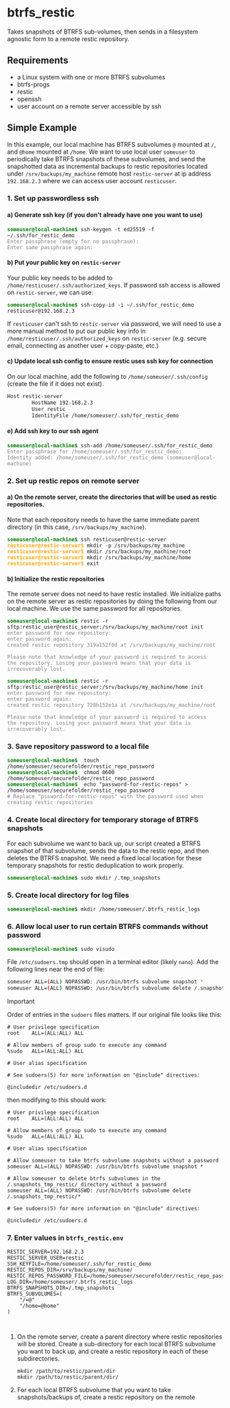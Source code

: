 # btrfs_restic
Takes snapshots of BTRFS sub-volumes, then sends in a filesystem agnostic form to a remote restic repository.

## Requirements
- a Linux system with one or more BTRFS subvolumes
- btrfs-progs
- restic
- openssh
- user account on a remote server accessible by ssh

## Simple Example

In this example, our local machine has BTRFS subvolumes `@` mounted at `/`, and `@home` mounted at `/home`. We want to use local user `someuser` to periodically take BTRFS snapshots of these subvolumes, and send the snapshotted data as incremental backups to restic repositories located under `/srv/backups/my_machine` remote host `restic-server` at ip address `192.168.2.3` where we can access user account `resticuser`.


### 1. Set up passwordless ssh

#### a) Generate ssh key (if you don't already have one you want to use) 
<pre><code><b style="color: green;">someuser@local-machine$</b> ssh-keygen -t ed25519 -f ~/.ssh/for_restic_demo
<span style="color: gray;">Enter passphrase (empty for no passphrase):
Enter same passphrase again:</span>
</code></pre>


#### b) Put your public key on `restic-server`

Your public key needs to be added to `/home/resticuser/.ssh/authorized_keys`. If password ssh access is allowed on `restic-server`, we can use:

<pre><code><b style="color: green;">someuser@local-machine$</b> ssh-copy-id -i ~/.ssh/for_restic_demo resticuser@192.168.2.3</code></pre>

If `resticuser` can't ssh to `restic-server` via password, we will need to use a more manual method to put our public key info in `/home/resticuser/.ssh/authorized_keys` on `restic-server`  (e.g. secure email, connecting as another user + copy-paste, etc.)

#### c) Update local ssh config to ensure restic uses ssh key for connection

On our local machine, add the following to `/home/someuser/.ssh/config` (create the file if it does not exist).

```bash
Host restic-server
        HostName 192.168.2.3
        User restic
        IdentityFile /home/someuser/.ssh/for_restic_demo
```

#### e) Add ssh key to our ssh agent

<pre><code><b style="color: green;">someuser@local-machine$</b> ssh-add /home/someuser/.ssh/for_restic_demo
<span style="color: gray;">Enter passphrase for /home/someuser/.ssh/for_restic_demo:
Identity added: /home/someuser/.ssh/for_restic_demo (someuser@local-machine)</span>
</code></pre>


### 2. Set up restic repos on remote server

#### a) On the remote server, create the directories that will be used as restic repositories.

Note that each repository needs to have the same immediate parent directory (in this case, `/srv/backups/my_machine`).

<pre><code><b style="color: green;">someuser@local-machine$</b> ssh resticuser@restic-server
<b style="color: orange;">resticuser@restic-server$</b> mkdir -p /srv/backups/my_machine
<b style="color: orange;">resticuser@restic-server$</b> mkdir /srv/backups/my_machine/root
<b style="color: orange;">resticuser@restic-server$</b> mkdir /srv/backups/my_machine/home
<b style="color: orange;">resticuser@restic-server$</b> exit
</code></pre>



#### b) Initialize the restic repositories

The remote server does not need to have restic installed. We initialize paths on the remote server as restic repositories by doing the following from our local machine. We use the same password for all repositories.

<pre><code><b style="color: green;">someuser@local-machine$</b> restic -r sftp:restic_user@restic_server:/srv/backups/my_machine/root init
<span style="color: gray;">enter password for new repository:
enter password again:
created restic repository 319a152f0d at /srv/backups/my_machine/root

Please note that knowledge of your password is required to access
the repository. Losing your password means that your data is
irrecoverably lost.</span>

<b style="color: green;">someuser@local-machine$</b> restic -r sftp:restic_user@restic_server:/srv/backups/my_machine/home init
<span style="color: gray;">enter password for new repository:
enter password again:
created restic repository 728b152e1a at /srv/backups/my_machine/root

Please note that knowledge of your password is required to access
the repository. Losing your password means that your data is
irrecoverably lost.</span>
</code></pre>


### 3. Save repository password to a local file


<pre><code><b style="color: green;">someuser@local-machine$</b>  touch /home/someuser/securefolder/restic_repo_password
<b style="color: green;">someuser@local-machine$</b>  chmod 0600 /home/someuser/securefolder/restic_repo_password
<b style="color: green;">someuser@local-machine$</b>  echo "password-for-restic-repos" > /home/someuser/securefolder/restic_repo_password
<span style="color: gray;"># Replace "pssword-for-restic-repos" with the password used when creating restic repositories</span>
</code></pre>

### 4. Create local directory for temporary storage of BTRFS snapshots
For each subvolume we want to back up, our script created a BTRFS snapshot of that subvolume, sends the data to the restic repo, and then deletes the BTRFS snapshot. We need a fixed local location for these temporary snapshots for restic deduplication to work properly.

<pre><code><b style="color: green;">someuser@local-machine$</b> sudo mkdir /.tmp_snapshots</code></pre>


### 5. Create local directory for log files

<pre><code><b style="color: green;">someuser@local-machine$</b> mkdir /home/someuser/.btrfs_restic_logs</code></pre>


### 6. Allow local user to run certain BTRFS commands without password

<pre><code><b style="color: green;">someuser@local-machine$</b> sudo visudo</code></pre>

File `/etc/sudoers.tmp` should open in a terminal editor (likely `nano`). Add the following lines near the end of file:
```bash
someuser ALL=(ALL) NOPASSWD: /usr/bin/btrfs subvolume snapshot *
someuser ALL=(ALL) NOPASSWD: /usr/bin/btrfs subvolume delete /.snapshots_tmp_restic/*
```
> [!IMPORTANT]
> Order of entries in the `sudoers` files matters. If our original file looks like this:
> ```
> # User privilege specification
> root    ALL=(ALL:ALL) ALL
>
> # Allow members of group sudo to execute any command
> %sudo   ALL=(ALL:ALL) ALL
>
> # User alias specification
> 
> # See sudoers(5) for more information on "@include" directives:
> 
> @includedir /etc/sudoers.d
> ```
> then modifying to this should work:
> ```
> # User privilege specification
> root    ALL=(ALL:ALL) ALL
> 
> # Allow members of group sudo to execute any command
> %sudo   ALL=(ALL:ALL) ALL
> 
> # User alias specification
> 
> # Allow someuser to take btrfs subvolume snapshots without a password
> someuser ALL=(ALL) NOPASSWD: /usr/bin/btrfs subvolume snapshot *
> 
> # Allow someuser to delete btrfs subvolumes in the /.snapshots_tmp_restic/ directory without a password
> someuser ALL=(ALL) NOPASSWD: /usr/bin/btrfs subvolume delete /.snapshots_tmp_restic/*
> 
> # See sudoers(5) for more information on "@include" directives:
> 
> @includedir /etc/sudoers.d
> ```




### 7. Enter values in `btrfs_restic.env`  
```shell
RESTIC_SERVER=192.168.2.3
RESTIC_SERVER_USER=restic
SSH_KEYFILE=/home/someuser/.ssh/for_restic_demo
RESTIC_REPOS_DIR=/srv/backups/my_machine/
RESTIC_REPOS_PASSWORD_FILE=/home/someuser/securefolder/restic_repo_password
LOG_DIR=/home/someuser/.btrfs_restic_logs
BTRFS_SNAPSHOTS_DIR=/.tmp_snapshots
BTRFS_SUBVOLUMES=(
    "/=@"
    "/home=@home"
)



```





1. On the remote server, create a parent directory where restic repositories will be stored. Create a sub-directory for each local BTRFS subvolume you want to back up, and create a restic repository in each of these subdirectories.
    ```
    mkdir /path/to/restic/parent/dir
    mkdir /path/to/restic/parent/dir/
    ```
2. For each local BTRFS subvolume that you want to take snapshots/backups of, create a restic repository on the remote





